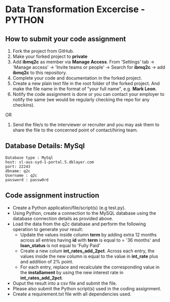 # Data Transformation Excercise - PYTHON

## How to submit your code assignment

1. Fork the project from GitHub.
2. Make your forked project to **private** 
3. Add **ibmq2c** as member via **Manage Access**. From 'Settings' tab -> 'Manage access' -> 'Invite teams or people' -> Search for **ibmq2c** -> add  **ibmq2c** to this repository.
4. Complete your code and documentation in the forked project.
5. Create a new plain text file in the root folder of the forked project. And make the file name in the format of "your full name", e.g. **Mark Leon**.
6. Notify the code assignment is done or you can contact your employer to notify the same (we would be regularly checking the repo for any checkins).

OR

1. Send the file/s to the interviewer or recruiter and you may ask them to share the file to the concerned point of contact/hiring team. 

## Database Details: MySql
```
Database type : MySql
host: sl-aus-syd-1-portal.5.dblayer.com
port: 22243
dbname: q2c
Username : q2c
password : passw0rd
```

## Code assignment instruction
* Create a Python application/file/script(s) (e.g test.py).
* Using Python, create a connection to the MySQL database using the database connection details as provided above.
* Load the data from the q2c database and perform the following operation to generate your result:
  * Update the values inside column **term** by adding extra 12 months across all entries having **id** with **term** is equal to = '36 months' and **loan_status** is not equal to 'Fully Paid'
  * Create a new colum **int_rates_add_2pct**. Across each entry, the values inside the new column is equal to the value in **int_rate** plus and addition of 2% point.
  * For each entry, replace and recalculate the corresponding value in the **installament** by using the new interest rate in **int_rates_add_2pct**.
* Ouput the result into a csv file and submit the file.
* Please also submit the Python script(s) used in the coding assignment. 
* Create a requirement.txt file with all dependencies used. 
